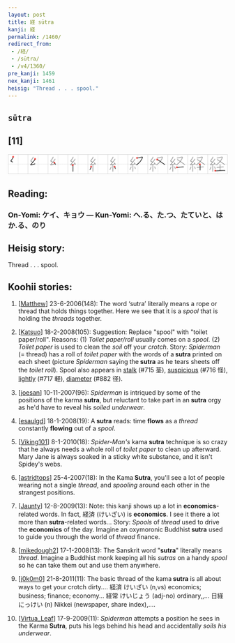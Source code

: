 ```yaml
---
layout: post
title: 経 sūtra
kanji: 経
permalink: /1460/
redirect_from:
 - /経/
 - /sūtra/
 - /v4/1360/
pre_kanji: 1459
nex_kanji: 1461
heisig: "Thread . . . spool."
---
```


## `sūtra`

## [11]

<div class="stroke"><img src="../images/E7B58C.png" /></div>

## Reading:

### On-Yomi: ケイ、キョウ &mdash; Kun-Yomi: へ.る、た.つ、たていと、はか.る、のり

## Heisig story:

Thread . . . spool.

## Koohii stories:

1) [<a href="http://kanji.koohii.com/profile/Matthew">Matthew</a>] 23-6-2006(148): The word ‘sutra’ literally means a rope or thread that holds things together. Here we see that it is a <em>spool</em> that is holding the <em>threads</em> together.

2) [<a href="http://kanji.koohii.com/profile/Katsuo">Katsuo</a>] 18-2-2008(105): Suggestion: Replace &quot;spool&quot; with &quot;toilet paper/roll&quot;. Reasons: (1) <em>Toilet paper/roll</em> usually comes on a <em>spool</em>. (2) <em>Toilet paper</em> is used to clean the <em>soil</em> off your <em>crotch</em>. Story: <em>Spiderman</em> (= thread) has a roll of <em>toilet paper</em> with the words of a<strong> sutra</strong> printed on each sheet (picture <em>Spiderman</em> saying the<strong> sutra</strong> as he tears sheets off the <em>toilet roll</em>). Spool also appears in <a href="../715">stalk</a> (#715 茎), <a href="../716">suspicious</a> (#716 怪), <a href="../717">lightly</a> (#717 軽), <a href="../882">diameter</a> (#882 径).

3) [<a href="http://kanji.koohii.com/profile/joesan">joesan</a>] 10-11-2007(96): <em>Spiderman</em> is intriqued by some of the positions of the karma<strong> sutra</strong>, but reluctant to take part in an<strong> sutra</strong> orgy as he&#039;d have to reveal his <em>soiled underwear</em>.

4) [<a href="http://kanji.koohii.com/profile/esaulgd">esaulgd</a>] 18-1-2008(19): A<strong> sutra</strong> reads: time <strong>flows</strong> as a <em>thread</em> constantly <strong>flowing</strong> out of a <em>spool</em>.

5) [<a href="http://kanji.koohii.com/profile/Viking101">Viking101</a>] 8-1-2010(18): <em>Spider-Man&#039;s</em> kama<strong> sutra</strong> technique is so crazy that he always needs a whole roll of <em>toilet paper</em> to clean up afterward. Mary Jane is always soaked in a sticky white substance, and it isn&#039;t Spidey&#039;s webs.

6) [<a href="http://kanji.koohii.com/profile/astridtops">astridtops</a>] 25-4-2007(18): In the Kama<strong> Sutra</strong>, you&#039;ll see a lot of people wearing not a single <em>thread</em>, and <em>spooling</em> around each other in the strangest positions.

7) [<a href="http://kanji.koohii.com/profile/Jaunty">Jaunty</a>] 12-8-2009(13): Note: this kanji shows up a lot in <strong>economics</strong>-related words. In fact, 経済 (けいざい) is <strong>economics</strong>. I see it there a lot more than<strong> sutra</strong>-related words... Story: <em>Spools</em> of <em>thread</em> used to drive the <strong>economics</strong> of the day. Imagine an oxymoronic Buddhist<strong> sutra</strong> used to guide you through the world of <em>thread</em> finance.

8) [<a href="http://kanji.koohii.com/profile/mikedough2">mikedough2</a>] 17-1-2008(13): The Sanskrit word &quot;<strong>sutra</strong>&quot; literally means <em>thread</em>. Imagine a Buddhist monk keeping all his <em>sutras</em> on a handy <em>spool</em> so he can take them out and use them anywhere.

9) [<a href="http://kanji.koohii.com/profile/j0k0m0">j0k0m0</a>] 21-8-2011(11): The basic thread of the kama<strong> sutra</strong> is all about ways to get your crotch dirty.... 経済 けいざい (n,vs) economics; business; finance; economy... 経常 けいじょう (adj-no) ordinary,,... 日経 にっけい (n) Nikkei (newspaper, share index),....

10) [<a href="http://kanji.koohii.com/profile/Virtua_Leaf">Virtua_Leaf</a>] 17-9-2009(11): <em>Spiderman</em> attempts a position he sees in the Karma<strong> Sutra</strong>, puts his legs behind his head and accidentally <em>soils his underwear</em>.
